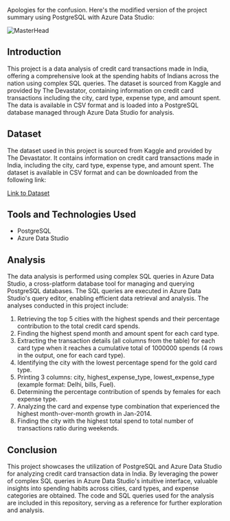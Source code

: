 Apologies for the confusion. Here's the modified version of the project summary using PostgreSQL with Azure Data Studio:

![MasterHead](https://media.giphy.com/media/EopV0wKH3USE9F7fhe/giphy.gif)

## Introduction

This project is a data analysis of credit card transactions made in India, offering a comprehensive look at the spending habits of Indians across the nation using complex SQL queries. The dataset is sourced from Kaggle and provided by The Devastator, containing information on credit card transactions including the city, card type, expense type, and amount spent. The data is available in CSV format and is loaded into a PostgreSQL database managed through Azure Data Studio for analysis.

## Dataset

The dataset used in this project is sourced from Kaggle and provided by The Devastator. It contains information on credit card transactions made in India, including the city, card type, expense type, and amount spent. The dataset is available in CSV format and can be downloaded from the following link:

[Link to Dataset](https://www.kaggle.com/datasets/thedevastator/analyzing-credit-card-spending-habits-in-india)

## Tools and Technologies Used

- PostgreSQL
- Azure Data Studio

## Analysis

The data analysis is performed using complex SQL queries in Azure Data Studio, a cross-platform database tool for managing and querying PostgreSQL databases. The SQL queries are executed in Azure Data Studio's query editor, enabling efficient data retrieval and analysis. The analyses conducted in this project include:

1. Retrieving the top 5 cities with the highest spends and their percentage contribution to the total credit card spends.
2. Finding the highest spend month and amount spent for each card type.
3. Extracting the transaction details (all columns from the table) for each card type when it reaches a cumulative total of 1000000 spends (4 rows in the output, one for each card type).
4. Identifying the city with the lowest percentage spend for the gold card type.
5. Printing 3 columns: city, highest_expense_type, lowest_expense_type (example format: Delhi, bills, Fuel).
6. Determining the percentage contribution of spends by females for each expense type.
7. Analyzing the card and expense type combination that experienced the highest month-over-month growth in Jan-2014.
8. Finding the city with the highest total spend to total number of transactions ratio during weekends.

## Conclusion

This project showcases the utilization of PostgreSQL and Azure Data Studio for analyzing credit card transaction data in India. By leveraging the power of complex SQL queries in Azure Data Studio's intuitive interface, valuable insights into spending habits across cities, card types, and expense categories are obtained. The code and SQL queries used for the analysis are included in this repository, serving as a reference for further exploration and analysis.
